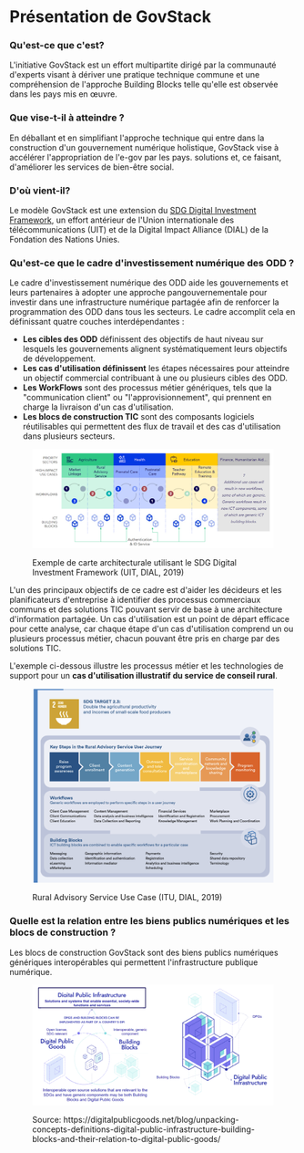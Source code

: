 # Présentation de GovStack

### Qu'est-ce que c'est?

L'initiative GovStack est un effort multipartite dirigé par la communauté d'experts visant à dériver une pratique technique commune et une compréhension de l'approche Building Blocks telle qu'elle est observée dans les pays mis en œuvre.

### Que vise-t-il à atteindre ?

En déballant et en simplifiant l'approche technique qui entre dans la construction d'un gouvernement numérique holistique, GovStack vise à accélérer l'appropriation de l'e-gov par les pays. solutions et, ce faisant, d'améliorer les services de bien-être social.

### D'où vient-il?

Le modèle GovStack est une extension du [SDG Digital Investment Framework](https://www.itu.int/pub/D-STR-DIGITAL.02-2019), un effort antérieur de l'Union internationale des télécommunications (UIT) et de la Digital Impact Alliance (DIAL) de la Fondation des Nations Unies.

### Qu'est-ce que le cadre d'investissement numérique des ODD ?

Le cadre d'investissement numérique des ODD aide les gouvernements et leurs partenaires à adopter une approche pangouvernementale pour investir dans une infrastructure numérique partagée afin de renforcer la programmation des ODD dans tous les secteurs. Le cadre accomplit cela en définissant quatre couches interdépendantes :

* **Les cibles des ODD** définissent des objectifs de haut niveau sur lesquels les gouvernements alignent systématiquement leurs objectifs de développement.&#x20;
* **Les cas d'utilisation définissent** les étapes nécessaires pour atteindre un objectif commercial contribuant à une ou plusieurs cibles des ODD.&#x20;
* **Les WorkFlows** sont des processus métier génériques, tels que la "communication client" ou "l'approvisionnement", qui prennent en charge la livraison d'un cas d'utilisation.&#x20;
* **Les blocs de construction TIC** sont des composants logiciels réutilisables qui permettent des flux de travail et des cas d'utilisation dans plusieurs secteurs.

<figure><img src="../../.gitbook/assets/Screenshot 2023-01-14 222553.png" alt=""><figcaption><p>Exemple de carte architecturale utilisant le SDG Digital Investment Framework (UIT, DIAL, 2019)</p></figcaption></figure>

L'un des principaux objectifs de ce cadre est d'aider les décideurs et les planificateurs d'entreprise à identifier des processus commerciaux communs et des solutions TIC pouvant servir de base à une architecture d'information partagée. Un cas d'utilisation est un point de départ efficace pour cette analyse, car chaque étape d'un cas d'utilisation comprend un ou plusieurs processus métier, chacun pouvant être pris en charge par des solutions TIC.&#x20;

L'exemple ci-dessous illustre les processus métier et les technologies de support pour un **cas d'utilisation illustratif du service de conseil rural**.

<figure><img src="../../.gitbook/assets/image (8).png" alt=""><figcaption><p>Rural Advisory Service Use Case (ITU, DIAL, 2019)</p></figcaption></figure>

### Quelle est la relation entre les biens publics numériques et les blocs de construction ?

Les blocs de construction GovStack sont des biens publics numériques génériques interopérables qui permettent l'infrastructure publique numérique.

<figure><img src="../../.gitbook/assets/DPGS BBS.png" alt=""><figcaption><p>Source: https://digitalpublicgoods.net/blog/unpacking-concepts-definitions-digital-public-infrastructure-building-blocks-and-their-relation-to-digital-public-goods/</p></figcaption></figure>
